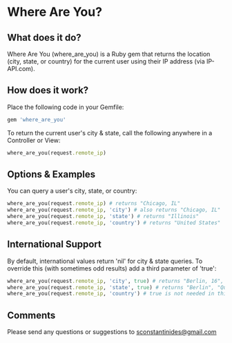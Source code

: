 
# Where Are You?

## What does it do?

Where Are You (where_are_you) is a Ruby gem that returns the location (city, state, or country) for the current user using their IP address (via IP-API.com).

## How does it work?

Place the following code in your Gemfile:

```ruby
gem 'where_are_you'
```

To return the current user's city & state, call the following anywhere in a Controller or View:

```ruby
where_are_you(request.remote_ip)
```

## Options & Examples

You can query a user's city, state, or country:

```ruby
where_are_you(request.remote_ip) # returns "Chicago, IL"
where_are_you(request.remote_ip, 'city') # also returns "Chicago, IL"
where_are_you(request.remote_ip, 'state') # returns "Illinois"
where_are_you(request.remote_ip, 'country') # returns "United States"
```

## International Support

By default, international values return 'nil' for city & state queries. To override this (with sometimes odd results) add a third parameter of 'true':

```ruby
where_are_you(request.remote_ip, 'city', true) # returns "Berlin, 16", "Montréal, QC"
where_are_you(request.remote_ip, 'state', true) # returns "Berlin", "Quebec"
where_are_you(request.remote_ip, 'country') # true is not needed in this case, returns "Germany", "Canada"
```

## Comments

Please send any questions or suggestions to sconstantinides@gmail.com
